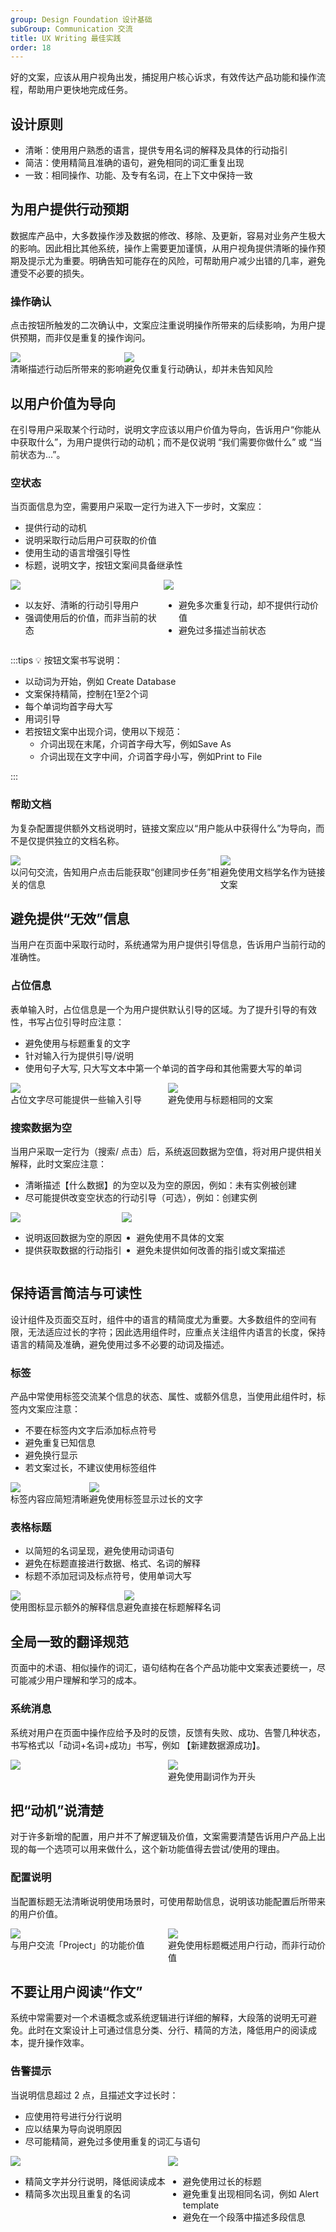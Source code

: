 ```yaml
---
group: Design Foundation 设计基础
subGroup: Communication 交流
title: UX Writing 最佳实践
order: 18
---
```


好的文案，应该从用户视角出发，捕捉用户核心诉求，有效传达产品功能和操作流程，帮助用户更快地完成任务。

## 设计原则

- 清晰：使用用户熟悉的语言，提供专用名词的解释及具体的行动指引
- 简洁：使用精简且准确的语句，避免相同的词汇重复出现
- 一致：相同操作、功能、及专有名词，在上下文中保持一致

## 为用户提供行动预期

数据库产品中，大多数操作涉及数据的修改、移除、及更新，容易对业务产生极大的影响。因此相比其他系统，操作上需要更加谨慎，从用户视角提供清晰的操作预期及提示尤为重要。明确告知可能存在的风险，可帮助用户减少出错的几率，避免遭受不必要的损失。

### 操作确认

点击按钮所触发的二次确认中，文案应注重说明操作所带来的后续影响，为用户提供预期，而非仅是重复的操作询问。

<div style="display: flex">
  <div>
    <img src="https://mdn.alipayobjects.com/oceanbase_design/afts/img/7yfJRLIie0QAAAAAAAAAAAAADv3-AQBr/original" />
    <div class="image-description"><Do></Do></div>
    <div class="image-description">清晰描述行动后所带来的影响</div>
  </div>
  <div>
    <img src="https://mdn.alipayobjects.com/oceanbase_design/afts/img/xC85TbAWvo4AAAAAAAAAAAAADv3-AQBr/original" />
    <div class="image-description"><Donot></Donot></div>
    <div class="image-description">避免仅重复行动确认，却并未告知风险</div>
  </div>
</div>

## 以用户价值为导向

在引导用户采取某个行动时，说明文字应该以用户价值为导向，告诉用户“你能从中获取什么”，为用户提供行动的动机；而不是仅说明 “我们需要你做什么” 或 “当前状态为...”。

### 空状态

当页面信息为空，需要用户采取一定行为进入下一步时，文案应：

- 提供行动的动机
- 说明采取行动后用户可获取的价值
- 使用生动的语言增强引导性
- 标题，说明文字，按钮文案间具备继承性

<div style="display: flex">
  <div>
    <img src="https://mdn.alipayobjects.com/oceanbase_design/afts/img/o31_TLAW3IcAAAAAAAAAAAAADv3-AQBr/original" />
    <div class="image-description"><Do></Do></div>
    <ul class="image-description">
      <li>以友好、清晰的行动引导用户</li>
      <li>强调使用后的价值，而非当前的状态</li>
    </ul>
  </div>
  <div>
    <img src="https://mdn.alipayobjects.com/oceanbase_design/afts/img/AxlARpSJ4n8AAAAAAAAAAAAADv3-AQBr/original" />
    <div class="image-description"><Donot></Donot></div>
    <ul class="image-description">
      <li>避免多次重复行动，却不提供行动价值</li>
      <li>避免过多描述当前状态</li>
    </ul>
  </div>
</div>

:::tips 💡 按钮文案书写说明：

- 以动词为开始，例如 Create Database
- 文案保持精简，控制在1至2个词
- 每个单词均首字母大写
- 用词引导
- 若按钮文案中出现介词，使用以下规范：
  - 介词出现在末尾，介词首字母大写，例如Save As
  - 介词出现在文字中间，介词首字母小写，例如Print to File

:::

### 帮助文档

为复杂配置提供额外文档说明时，链接文案应以“用户能从中获得什么”为导向，而不是仅提供独立的文档名称。

<div style="display: flex">
  <div>
    <img src="https://mdn.alipayobjects.com/oceanbase_design/afts/img/3TQbRZNM81IAAAAAAAAAAAAADv3-AQBr/original" />
    <div class="image-description"><Do></Do></div>
    <div class="image-description">以问句交流，告知用户点击后能获取“创建同步任务”相关的信息</div>
  </div>
  <div>
    <img src="https://mdn.alipayobjects.com/oceanbase_design/afts/img/A7XUQJTdJ7IAAAAAAAAAAAAADv3-AQBr/original" />
    <div class="image-description"><Donot></Donot></div>
    <div class="image-description">避免使用文档学名作为链接文案</div>
  </div>
</div>

## 避免提供“无效”信息

当用户在页面中采取行动时，系统通常为用户提供引导信息，告诉用户当前行动的准确性。

### 占位信息

表单输入时，占位信息是一个为用户提供默认引导的区域。为了提升引导的有效性，书写占位引导时应注意：

- 避免使用与标题重复的文字
- 针对输入行为提供引导/说明
- 使用句子大写, 只大写文本中第一个单词的首字母和其他需要大写的单词

<div style="display: flex">
  <div style="width: 50%">
    <img src="https://mdn.alipayobjects.com/oceanbase_design/afts/img/2kLkTJZfS9QAAAAAAAAAAAAADv3-AQBr/original" />
    <div class="image-description"><Do></Do></div>
    <div class="image-description">占位文字尽可能提供一些输入引导</div>
  </div>
  <div style="width: 50%">
    <img src="https://mdn.alipayobjects.com/oceanbase_design/afts/img/y9HrRKDwjREAAAAAAAAAAAAADv3-AQBr/original" />
    <div class="image-description"><Donot></Donot></div>
    <div class="image-description">避免使用与标题相同的文案</div>
  </div>
</div>

### 搜索数据为空

当用户采取一定行为（搜索/ 点击）后，系统返回数据为空值，将对用户提供相关解释，此时文案应注意：

- 清晰描述【什么数据】的为空以及为空的原因，例如：未有实例被创建
- 尽可能提供改变空状态的行动引导（可选），例如：创建实例

<div style="display: flex">
  <div>
    <img src="https://mdn.alipayobjects.com/oceanbase_design/afts/img/hwfKTLFMg5oAAAAAAAAAAAAADv3-AQBr/original" />
    <div class="image-description"><Do></Do></div>
    <ul class="image-description">
      <li>说明返回数据为空的原因</li>
      <li>提供获取数据的行动指引</li>
    </ul>
  </div>
  <div>
    <img src="https://mdn.alipayobjects.com/oceanbase_design/afts/img/qq-ZRI0bj6cAAAAAAAAAAAAADv3-AQBr/original" />
    <div class="image-description"><Donot></Donot></div>
    <ul class="image-description">
      <li>避免使用不具体的文案</li>
      <li>避免未提供如何改善的指引或文案描述</li>
    </ul>
  </div>
</div>

## 保持语言简洁与可读性

设计组件及页面交互时，组件中的语言的精简度尤为重要。大多数组件的空间有限，无法适应过长的字符；因此选用组件时，应重点关注组件内语言的长度，保持语言的精简及准确，避免使用过多不必要的动词及描述。

### 标签

产品中常使用标签交流某个信息的状态、属性、或额外信息，当使用此组件时，标签内文案应注意：

- 不要在标签内文字后添加标点符号
- 避免重复已知信息
- 避免换行显示
- 若文案过长，不建议使用标签组件

<div style="display: flex">
  <div>
    <img src="https://mdn.alipayobjects.com/oceanbase_design/afts/img/gt7tQKHtmpsAAAAAAAAAAAAADv3-AQBr/original" />
    <div class="image-description"><Do></Do></div>
    <div class="image-description">标签内容应简短清晰</div>
  </div>
  <div>
    <img src="https://mdn.alipayobjects.com/oceanbase_design/afts/img/yS_ORqGMV4AAAAAAAAAAAAAADv3-AQBr/original" />
    <div class="image-description"><Donot></Donot></div>
    <div class="image-description">避免使用标签显示过长的文字</div>
  </div>
</div>

### 表格标题

- 以简短的名词呈现，避免使用动词语句
- 避免在标题直接进行数据、格式、名词的解释
- 标题不添加冠词及标点符号，使用单词大写

<div style="display: flex">
  <div>
    <img src="https://mdn.alipayobjects.com/oceanbase_design/afts/img/v9-GQI85MEoAAAAAAAAAAAAADv3-AQBr/original" />
    <div class="image-description"><Do></Do></div>
    <div class="image-description">使用图标显示额外的解释信息</div>
  </div>
  <div>
    <img src="https://mdn.alipayobjects.com/oceanbase_design/afts/img/pIwLQrQJ_9AAAAAAAAAAAAAADv3-AQBr/original" />
    <div class="image-description"><Donot></Donot></div>
    <div class="image-description">避免直接在标题解释名词</div>
  </div>
</div>

## 全局一致的翻译规范

页面中的术语、相似操作的词汇，语句结构在各个产品功能中文案表述要统一，尽可能减少用户理解和学习的成本。

### 系统消息

系统对用户在页面中操作应给予及时的反馈，反馈有失败、成功、告警几种状态，书写格式以「动词+名词+成功」书写，例如 【新建数据源成功】。

<div style="display: flex">
  <div style="width: 50%">
    <img src="https://mdn.alipayobjects.com/oceanbase_design/afts/img/DoMPQoCKVcwAAAAAAAAAAAAADv3-AQBr/original" />
    <div class="image-description"><Do></Do></div>
  </div>
  <div style="width: 50%">
    <img src="https://mdn.alipayobjects.com/oceanbase_design/afts/img/6HjrT6SeKkIAAAAAAAAAAAAADv3-AQBr/original" />
    <div class="image-description"><Donot></Donot></div>
    <div class="image-description">避免使用副词作为开头</div>
  </div>
</div>

## 把“动机”说清楚

对于许多新增的配置，用户并不了解逻辑及价值，文案需要清楚告诉用户产品上出现的每一个选项可以用来做什么，这个新功能值得去尝试/使用的理由。

### 配置说明

当配置标题无法清晰说明使用场景时，可使用帮助信息，说明该功能配置后所带来的用户价值。

<div style="display: flex">
  <div style="width: 50%">
    <img src="https://mdn.alipayobjects.com/oceanbase_design/afts/img/lQ5SRqmFo3gAAAAAAAAAAAAADv3-AQBr/original" />
    <div class="image-description"><Do></Do></div>
    <div class="image-description">与用户交流「Project」的功能价值</div>
  </div>
  <div style="width: 50%">
    <img src="https://mdn.alipayobjects.com/oceanbase_design/afts/img/lsIfQ6tsc8cAAAAAAAAAAAAADv3-AQBr/original" />
    <div class="image-description"><Donot></Donot></div>
    <div class="image-description">避免使用标题概述用户行动，而非行动价值</div>
  </div>
</div>

## 不要让用户阅读“作文”

系统中常需要对一个术语概念或系统逻辑进行详细的解释，大段落的说明无可避免。此时在文案设计上可通过信息分类、分行、精简的方法，降低用户的阅读成本，提升操作效率。

### 告警提示

当说明信息超过 2 点，且描述文字过长时：

- 应使用符号进行分行说明
- 应以结果为导向说明原因
- 尽可能精简，避免过多使用重复的词汇与语句

<div style="display: flex">
  <div style="width: 50%">
    <img src="https://mdn.alipayobjects.com/oceanbase_design/afts/img/5oMVQKzYWX4AAAAAAAAAAAAADv3-AQBr/original" />
    <div class="image-description"><Do></Do></div>
    <ul class="image-description">
      <li>精简文字并分行说明，降低阅读成本</li>
      <li>精简多次出现且重复的名词</li>
    </ul>
  </div>
  <div style="width: 50%">
    <img src="https://mdn.alipayobjects.com/oceanbase_design/afts/img/DcfDQ4suVIoAAAAAAAAAAAAADv3-AQBr/original" />
    <div class="image-description"><Donot></Donot></div>
    <ul class="image-description">
      <li>避免使用过长的标题</li>
      <li>避免重复出现相同名词，例如 Alert template</li>
      <li>避免在一个段落中描述多段信息</li>
    </ul>
  </div>
</div>
